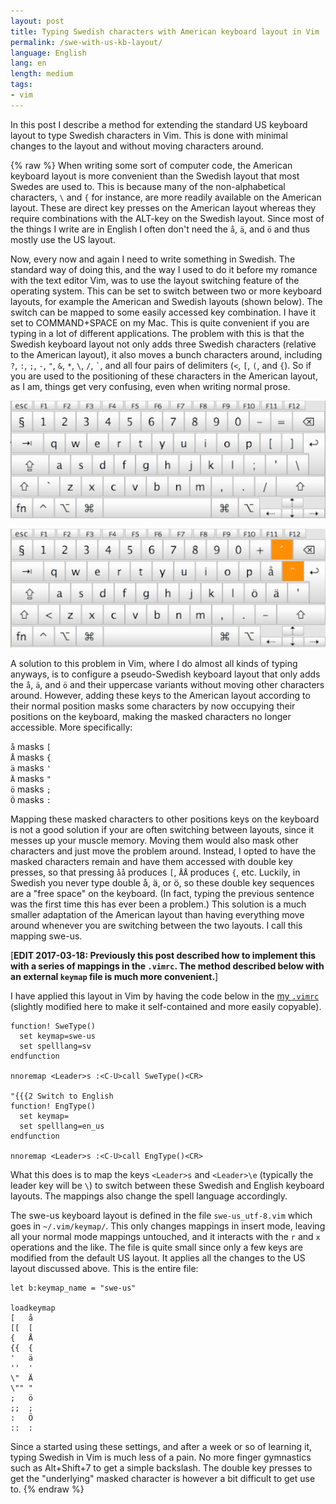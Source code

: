```yaml
---
layout: post
title: Typing Swedish characters with American keyboard layout in Vim 
permalink: /swe-with-us-kb-layout/
language: English
lang: en
length: medium
tags: 
- vim
---
```


In this post I describe a method for extending the standard US keyboard layout to type Swedish characters in Vim. This is done with minimal changes to the layout and without moving characters around.

{% raw %}
When writing some sort of computer code, the American keyboard layout is more convenient than the Swedish layout that most Swedes are used to. This is because many of the non-alphabetical characters, `\` and&nbsp;`{` for instance, are more readily available on the American layout. These are direct key presses on the American layout whereas they require combinations with the ALT-key on the Swedish layout. Since most of the things I write are in English I often don't need the `å`, `ä`, and&nbsp;`ö` and thus mostly use the US layout.

Now, every now and again I need to write something in Swedish. The standard way of doing this, and the way I used to do it before my romance with the text editor Vim, was to use the layout switching feature of the operating system. This can be set to switch between two or more keyboard layouts, for example the American and Swedish layouts (shown below). The switch can be mapped to some easily accessed key combination. I have it set to COMMAND+SPACE on my Mac. This is quite convenient if you are typing in a lot of different applications. The problem with this is that the Swedish keyboard layout not only adds three Swedish characters (relative to the American layout), it also moves a bunch characters around, including `?`,  `:`, `;`, `-`, `"`, `&`, `*`, `\`, `/`,&nbsp;`` ` ``, and all four pairs of delimiters (`<`, `[`, `(`, and&nbsp;`{`). So if you are used to the positioning of these characters in the American layout, as I am, things get very confusing, even when writing normal prose.

![American keyboard layout](/images/kblayoutusa.png)

![Swedish keyboard layout](/images/kblayoutswe.png)

A solution to this problem in Vim, where I do almost all kinds of typing anyways, is to configure a pseudo-Swedish keyboard layout that only adds the `å`, `ä`, and `ö` and their uppercase variants without moving other characters around. However, adding these keys to the American layout according to their normal position masks some characters by now occupying their positions on the keyboard, making the masked characters no longer accessible. More specifically:

`å` masks `[`  
`Å` masks `{`  
`ä` masks `'`  
`Ä` masks `"`  
`ö` masks `;`  
`Ö` masks `:`

Mapping these masked characters to other positions keys on the keyboard is not a good solution if your are often switching between layouts, since it messes up your muscle memory. Moving them would also mask other characters and just move the problem around. Instead, I opted to have the masked characters remain and have them accessed with double key presses, so that pressing `åå` produces `[`, `ÅÅ` produces `{`, etc. Luckily, in Swedish you never type double å, ä, or&nbsp;ö, so these double key sequences are a "free space" on the keyboard. (In fact, typing the previous sentence was the first time this has ever been a problem.) This solution is a much smaller adaptation of the American layout than having everything move around whenever you are switching between the two layouts. I call this mapping swe-us.

[**EDIT 2017-03-18: Previously this post described how to implement this with a series of mappings in the `.vimrc`. The method described below with an external `keymap` file is much more convenient.**]

I have applied this layout in Vim by having the code below in the [my `.vimrc`](https://github.com/andreasmhallberg/dotfiles/blob/master/.vimrc) (slightly modified here to make it self-contained and more easily copyable).

``` vim
function! SweType()
  set keymap=swe-us
  set spelllang=sv
endfunction

nnoremap <Leader>s :<C-U>call SweType()<CR>

"{{{2 Switch to English
function! EngType()
  set keymap=
  set spelllang=en_us
endfunction

nnoremap <Leader>s :<C-U>call EngType()<CR>
```

What this does is to map the keys `<Leader>s` and&nbsp;`<Leader>\e` (typically the leader key will be&nbsp;`\`) to switch between these Swedish and English keyboard layouts. The mappings also change the spell language accordingly.

The swe-us keyboard layout  is defined in the file `swe-us_utf-8.vim` which goes in `~/.vim/keymap/`. This only changes mappings in insert mode, leaving all your normal mode mappings untouched, and it interacts with the `r` and&nbsp;`x` operations and the like. The file is quite small since only a few keys are modified from the default US layout. It applies all the changes to the US layout discussed above. This is the entire file:

``` vim
let b:keymap_name = "swe-us"

loadkeymap
[	å
[[	[
{	Å
{{	{
'	ä
''	'
\"	Ä
\""	"
;	ö
;;	;
:	Ö
::	:
```

Since a started using these settings, and after a week or so of learning it, typing Swedish in Vim is much less of a pain. No more finger gymnastics such as Alt+Shift+7 to get a simple backslash. The double key presses to get the "underlying" masked character is however a bit difficult to get use to.
{% endraw %}
